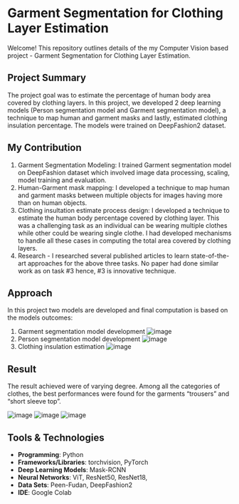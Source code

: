 # Garment Segmentation for Clothing Layer Estimation

Welcome! This repository outlines details of the my Computer Vision based project - Garment Segmentation for Clothing Layer Estimation.

## Project Summary
The project goal was to estimate the percentage of human body area covered by clothing layers. In this project, we developed 2 deep learning models (Person segmentation model and Garment segmentation model), a technique to map human and garment masks and lastly, estimated clothing insulation percentage. The models were trained on DeepFashion2 dataset.

## My Contribution
1. Garment Segmentation Modeling: I trained Garment segmentation model on DeepFashion dataset which involved image data processing, scaling, model training and evaluation. 
2. Human-Garment mask mapping: I developed a technique to map human and garment masks between multiple objects for images having more than on human objects.
3. Clothing insultation estimate process design: I developed a technique to estimate the human body percentage covered by clothing layer. This was a challenging task as an individual can be wearing multiple clothes while other could be wearing single clothe. I had developed mechanisms to handle all these cases in computing the total area covered by clothing layers. 
4. Research - I researched several published articles to learn state-of-the-art approaches for the above three tasks. No paper had done similar work as on task #3 hence, #3 is innovative technique.


## Approach
In this project two models are developed and final computation is based on the models outcomes:
1. Garment segmentation model development ![image](https://github.com/user-attachments/assets/2716a238-f599-47cc-b065-3c568f358544)
2. Person segmentation model development ![image](https://github.com/user-attachments/assets/c2fbf9a2-dad5-4ea8-869a-73e7b689305e)
3. Clothing insulation estimation ![image](https://github.com/user-attachments/assets/32b011c0-63f9-479b-8dbd-bc82624980f9)

## Result
The result achieved were of varying degree. Among all the categories of clothes, the best performances were found for the garments “trousers” and “short sleeve top”.

![image](https://github.com/user-attachments/assets/7151d37c-655e-4531-829d-a9af43fc5907)
![image](https://github.com/user-attachments/assets/4dfd8a97-7b34-4f32-b0e8-be84c4aa1932)
![image](https://github.com/user-attachments/assets/1d34e750-c2d1-4d07-8d9d-e1f5dd02c77e)

## Tools & Technologies
- **Programming**: Python
- **Frameworks/Libraries**: torchvision, PyTorch
- **Deep Learning Models**: Mask-RCNN
- **Neural Networks**: ViT, ResNet50, ResNet18, 
- **Data Sets**: Peen-Fudan, DeepFashion2
- **IDE**: Google Colab
